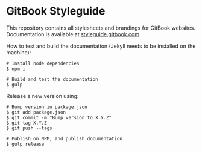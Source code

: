 # GitBook Styleguide

This repository contains all stylesheets and brandings for GitBook websites. Documentation is available at [styleguide.gitbook.com](http://styleguide.gitbook.com).

How to test and build the documentation (Jekyll needs to be installed on the machine):

```
# Install node dependencies
$ npm i

# Build and test the documentation
$ gulp
```

Release a new version using:

```
# Bump version in package.json
$ git add package.json
$ git commit -m "Bump version to X.Y.Z"
$ git tag X.Y.Z
$ git push --tags

# Publish on NPM, and publish documentation
$ gulp release
```
